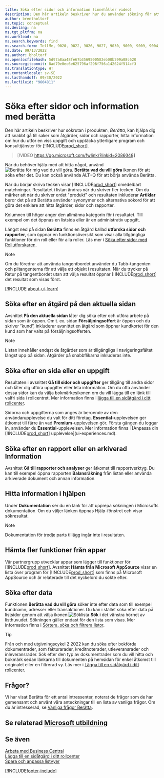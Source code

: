```yaml
---
title: Söka efter sidor och information (innehåller video)
description: Den här artikeln beskriver hur du använder sökning för att hitta åtgärder, sidor, rapporter, dokumentation och data, samt andra program och rådgivning.
author: brentholtorf
ms.topic: conceptual
ms.devlang: na
ms.tgt_pltfrm: na
ms.workload: na
ms.search.keywords: find
ms.search.form: TellMe, 9020, 9022, 9026, 9027, 9030, 9000, 9009, 9004, 9005, 9024, 9006, 9007, 9010, 9016, 9017
ms.date: 09/13/2022
ms.author: bholtorf
ms.openlocfilehash: 5d97a8aa48fe67b3569500582eb00b599a08c620
ms.sourcegitcommit: 8ad79e0ec6e625796af298f756a142624f514cf3
ms.translationtype: HT
ms.contentlocale: sv-SE
ms.lasthandoff: 09/30/2022
ms.locfileid: "9604811"
---
```

# <a name="finding-pages-and-information-with-tell-me" /><a name="finding-pages-and-information-with-tell-me"></a>Söka efter sidor och information med berätta

Den här artikeln beskriver hur sökrutan i produkten, *Berätta*, kan hjälpa dig att snabbt gå till saker som åtgärder, sidor och rapporter, hitta information om hur du utför en viss uppgift och upptäcka ytterligare program och konsulttjänster för [!INCLUDE[prod_short](includes/prod_short.md)].  


> [!VIDEO https://go.microsoft.com/fwlink/?linkid=2086048]

När du behöver hjälp med att hitta något, använd ![Berätta för mig vad du vill göra.](media/ui-search/search.png "Sök efter sida eller rapport") **Berätta vad du vill göra** ikonen för att söka efter det. Du kan också använda ALT+Q för att börja använda Berätta.

När du börjar skriva tecken visar [!INCLUDE[prod_short](includes/prod_short.md)] omedelbart matchningar. Resultatet i listan ändras när du skriver fler tecken. Om du märker att när du skriver ordet "produkt" och resultaten inkluderar **Artiklar** beror det på att Berätta använder synonymer och alternativa sökord för att göra det enklare att hitta åtgärder, sidor och rapporter.

Kolumnen till höger anger den allmänna kategorin för i resultatet. Till exempel om det öppnas en listsida eller är en administrativ uppgift.  

Längst ned på sidan **Berätta** finns en åtgärd kallad **utforska sidor och rapporter**, som öppnar en funktionsöversikt som visar alla tillgängliga funktioner för din roll eller för alla roller. Läs mer i [Söka efter sidor med Rollutforskaren](ui-role-explorer.md).

> [!NOTE]  
> Om du föredrar att använda tangentbordet använder du Tabb-tangenten och piltangenterna för att välja ett objekt i resultaten. När du trycker på Retur på tangentbordet utan att välja resultat öppnar [!INCLUDE[prod_short](includes/prod_short.md)] det resultat som visas först.

[!INCLUDE [about-ui-learn](includes/about-ui-learn.md)]

## <a name="find-an-action-on-the-current-page" /><a name="find-an-action-on-the-current-page"></a>Söka efter en åtgärd på den aktuella sidan

Avsnittet **På den aktuella sidan** låter dig söka efter och utföra arbete på sidan som är öppen. Om t. ex. sidan **Försäljningsoffert** är öppen och du skriver ”kund”, inkluderar avsnittet en åtgärd som öppnar kundkortet för den kund som har valts på försäljningsofferten.

> [!NOTE]  
> Listan innehåller endast de åtgärder som är tillgängliga i navigeringsfältet längst upp på sidan. Åtgärder på snabbflikarna inkluderas inte.  

## <a name="find-a-page-or-a-task" /><a name="find-a-page-or-a-task"></a>Söka efter en sida eller en uppgift

Resultaten i avsnittet **Gå till sidor och uppgifter** ger tillgång till andra sidor och låter dig utföra uppgifter eller leta information. Om du ofta använder dessa sidor kan du välja bokmärkesikonen om du vill lägga till en länk till valfri sida i rollcentret. Mer information finns i [lägga till en sidåtgärd i ditt rollcenter](ui-bookmarks.md).

Sidorna och uppgifterna som anges är beroende av den användarupplevelse du valt för ditt företag. **Essential**-upplevelsen ger åtkomst till färre än vad **Premium**-upplevelsen gör. Första gången du loggar in, använder du **Essential**-upplevelsen. Mer information finns i [Anpassa din [!INCLUDE[prod_short](includes/prod_short.md)] upplevelse](ui-experiences.md).

## <a name="find-a-report-or-archived-information" /><a name="find-a-report-or-archived-information"></a>Söka efter en rapport eller en arkiverad Information

Avsnittet **Gå till rapporter och analyser** ger åtkomst till rapportverktyg. Du kan till exempel öppna rapporten **Balansräkning** från listan eller använda arkiverade dokument och annan information.  

## <a name="find-information-in-the-help" /><a name="find-information-in-the-help"></a>Hitta information i hjälpen

Under **Dokumentation** ser du en länk för att upprepa sökningen i Microsofts dokumentation. Om du väljer länken öppnas Hjälp-fönstret och visar sökresultat.  

> [!NOTE]  
> Dokumentation för tredje parts tillägg ingår inte i resultaten.

## <a name="get-more-functionality-from-apps" /><a name="get-more-functionality-from-apps"></a>Hämta fler funktioner från appar

Vår partnergrupp utvecklar appar som lägger till funktioner för [!INCLUDE[prod_short](includes/prod_short.md)]. Avsnittet **Hämta från Microsoft AppSource** visar en lista över program för [!INCLUDE[prod_short](includes/prod_short.md)] som finns på Microsoft AppSource och är relaterade till det nyckelord du sökte efter.

## <a name="search-for-data" /><a name="search-for-data"></a>Söka efter data

Funktionen **Berätta vad du vill göra** söker inte efter data som till exempel kundnamn, adresser eller transaktioner. Du kan i stället söka efter data på listsidor genom att välja ikonen ![Söklista](media/ui-search/search-list.png "Ikon för Söklista") **Sök** i det vänstra hörnet av listhuvudet. Sökningen gäller endast för den lista som visas. Mer information finns i [Sörtera, söka och filtrera listor](ui-enter-criteria-filters.md).  

> [!TIP]
> Från och med utgivningscykel 2 2022 kan du söka efter bokförda dokumentrader, som fakturarader, kreditnoterader, utleveransrader och inleveransrader. Sök efter den typ av dokumentrader som du vill hitta och bokmärk sedan länkarna till dokumenten på hemsidan för enkel åtkomst till originalet eller en filtrerad vy. Läs mer i [Lägga till en sidåtgärd i ditt rollcenter](ui-bookmarks.md).

## <a name="questions" /><a name="questions"></a>Frågor?

Vi har visat Berätta för ett antal intressenter, noterat de frågor som de har gemensamt och använt våra anteckningar till en lista av vanliga frågor. Om du är intresserad, se [Vanliga frågor Berätta](ui-search-faq.md).

## <a name="see-related-microsoft-trainingtrainingmodulesuser-interface-dynamics--business-centralindex" /><a name="see-related-microsoft-training"></a>Se relaterad [Microsoft utbildning](/training/modules/user-interface-dynamics-365-business-central/index)

## <a name="see-also" /><a name="see-also"></a>Se även

[Arbeta med Business Central](ui-work-product.md)  
[Lägga till en sidåtgärd i ditt rollcenter](ui-bookmarks.md)  
[Spara och anpassa listvyer](ui-views.md)  


[!INCLUDE[footer-include](includes/footer-banner.md)]
